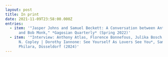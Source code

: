 ```yaml
---
layout: post
title: In print
date: 2021-11-09T23:58:00.000Z
entries:
  - item: '"Jasper Johns and Samuel Beckett: A Conversation between Anthony Atlas
      and Bob Monk," *Gagosian Quarterly* (Spring 2022)'
  - item: '"I﻿nterview: Anthony Atlas, Florence Bonnefous, Julika Bosch," *William
      N. Copley | Dorothy Iannone: See Yourself As Lovers See You*, Sammlung
      Philara, Düsseldorf (2024)'
---
```

